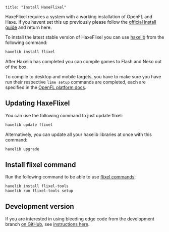 ```
title: "Install HaxeFlixel"
```

HaxeFlixel requires a system with a working installation of OpenFL and Haxe. 
If you havent set this up previously please follow the 
[official install guide](http://www.openfl.org/documentation/setup/) and return here.

To install the latest stable version of HaxeFlixel you can use [haxelib](http://lib.haxe.org/) 
from the following command:

``` bash
haxelib install flixel
```

After Haxelib has completed you can compile games to Flash and Neko out of the box. 

To compile to desktop and mobile targets, you have to make sure you have run their respective `lime setup` 
commands are completed, each are specified in the 
[OpenFL platform docs](http://www.openfl.org/documentation/setup/platforms/).

## Updating HaxeFlixel

You can use the following command to just update flixel:
	
``` bash
haxelib update flixel
```

Alternatively, you can update all your haxelib libraries at once with this command:
	
``` bash
haxelib upgrade
```	

## Install flixel command

Run the following command to be able to use [flixel commands](https://github.com/HaxeFlixel/flixel-docs/blob/master/documentation/01_community/13-flixel-tools.html.md#commands):
	
``` bash
haxelib install flixel-tools
haxelib run flixel-tools setup
```

## Development version

If you are interested in using bleeding edge code from the development branch [on GitHub](https://github.com/HaxeFlixel/flixel), see [instructions here](/documentation/install-development-flixel).
